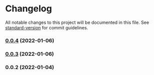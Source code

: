 # Changelog

All notable changes to this project will be documented in this file. See [standard-version](https://github.com/conventional-changelog/standard-version) for commit guidelines.

### [0.0.4](https://github.com/cesarochoa2006/base-nestjs/compare/v0.0.3...v0.0.4) (2022-01-06)

### [0.0.3](https://github.com/cesarochoa2006/base-nestjs/compare/v0.0.2...v0.0.3) (2022-01-06)

### 0.0.2 (2022-01-04)
